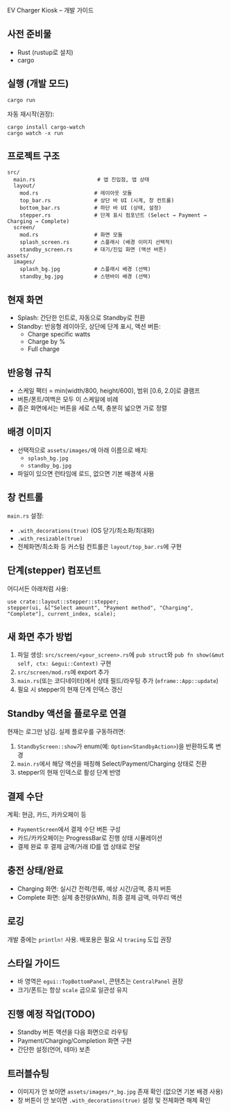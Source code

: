 EV Charger Kiosk – 개발 가이드

## 사전 준비물
- Rust (rustup로 설치)
- cargo

## 실행 (개발 모드)
```
cargo run
```

자동 재시작(권장):
```
cargo install cargo-watch
cargo watch -x run
```

## 프로젝트 구조
```
src/
  main.rs                    # 앱 진입점, 앱 상태
  layout/
    mod.rs                  # 레이아웃 모듈
    top_bar.rs              # 상단 바 UI (시계, 창 컨트롤)
    bottom_bar.rs           # 하단 바 UI (상태, 설정)
    stepper.rs              # 단계 표시 컴포넌트 (Select → Payment → Charging → Complete)
  screen/
    mod.rs                  # 화면 모듈
    splash_screen.rs        # 스플래시 (배경 이미지 선택적)
    standby_screen.rs       # 대기/진입 화면 (액션 버튼)
assets/
  images/
    splash_bg.jpg           # 스플래시 배경 (선택)
    standby_bg.jpg          # 스탠바이 배경 (선택)
```

## 현재 화면
- Splash: 간단한 인트로, 자동으로 Standby로 전환
- Standby: 반응형 레이아웃, 상단에 단계 표시, 액션 버튼:
  - Charge specific watts
  - Charge by %
  - Full charge

## 반응형 규칙
- 스케일 팩터 = min(width/800, height/600), 범위 [0.6, 2.0]로 클램프
- 버튼/폰트/여백은 모두 이 스케일에 비례
- 좁은 화면에서는 버튼을 세로 스택, 충분히 넓으면 가로 정렬

## 배경 이미지
- 선택적으로 `assets/images/`에 아래 이름으로 배치:
  - `splash_bg.jpg`
  - `standby_bg.jpg`
- 파일이 있으면 런타임에 로드, 없으면 기본 배경색 사용

## 창 컨트롤
`main.rs` 설정:
- `.with_decorations(true)` (OS 닫기/최소화/최대화)
- `.with_resizable(true)`
- 전체화면/최소화 등 커스텀 컨트롤은 `layout/top_bar.rs`에 구현

## 단계(stepper) 컴포넌트
어디서든 아래처럼 사용:
```
use crate::layout::stepper::stepper;
stepper(ui, &["Select amount", "Payment method", "Charging", "Complete"], current_index, scale);
```

## 새 화면 추가 방법
1) 파일 생성: `src/screen/<your_screen>.rs`에 `pub struct`와 `pub fn show(&mut self, ctx: &egui::Context)` 구현
2) `src/screen/mod.rs`에 export 추가
3) `main.rs`(또는 코디네이터)에서 상태 필드/라우팅 추가 (`eframe::App::update`)
4) 필요 시 stepper의 현재 단계 인덱스 갱신

## Standby 액션을 플로우로 연결
현재는 로그만 남김. 실제 플로우를 구동하려면:
1) `StandbyScreen::show`가 enum(예: `Option<StandbyAction>`)을 반환하도록 변경
2) `main.rs`에서 해당 액션을 매칭해 Select/Payment/Charging 상태로 전환
3) stepper의 현재 인덱스로 활성 단계 반영

## 결제 수단
계획: 현금, 카드, 카카오페이 등
- `PaymentScreen`에서 결제 수단 버튼 구성
- 카드/카카오페이는 ProgressBar로 진행 상태 시뮬레이션
- 결제 완료 후 결제 금액/거래 ID를 앱 상태로 전달

## 충전 상태/완료
- Charging 화면: 실시간 전력/전류, 예상 시간/금액, 중지 버튼
- Complete 화면: 실제 충전량(kWh), 최종 결제 금액, 마무리 액션

## 로깅
개발 중에는 `println!` 사용. 배포용은 필요 시 `tracing` 도입 권장

## 스타일 가이드
- 바 영역은 `egui::TopBottomPanel`, 콘텐츠는 `CentralPanel` 권장
- 크기/폰트는 항상 `scale` 곱으로 일관성 유지

## 진행 예정 작업(TODO)
- Standby 버튼 액션을 다음 화면으로 라우팅
- Payment/Charging/Completion 화면 구현
- 간단한 설정(언어, 테마) 보존

## 트러블슈팅
- 이미지가 안 보이면 `assets/images/*_bg.jpg` 존재 확인 (없으면 기본 배경 사용)
- 창 버튼이 안 보이면 `.with_decorations(true)` 설정 및 전체화면 해제 확인
